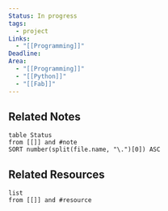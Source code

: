 ```yaml
---
Status: In progress
tags:
  - project
Links:
  - "[[Programming]]"
Deadline: 
Area:
  - "[[Programming]]"
  - "[[Python]]"
  - "[[Fab]]"
---
```

## Related Notes
```dataview
table Status
from [[]] and #note
SORT number(split(file.name, "\.")[0]) ASC
```
## Related Resources
```dataview
list
from [[]] and #resource
```
